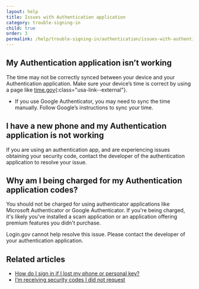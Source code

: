 ```yaml
---
layout: help
title: Issues with Authentication application
category: trouble-signing-in
child: true
order: 3
permalink: /help/trouble-signing-in/authentication/issues-with-authentication-application/
---
```


## My Authentication application isn’t working

The time may not be correctly synced between your device and your Authentication application. Make sure your device’s time is correct by using a page like [time.gov](https://time.gov){:class="usa-link--external"}.

* If you use Google Authenticator, you may need to sync the time manually. Follow Google’s instructions to sync your time.

## I have a new phone and my Authentication application is not working

If you are using an authentication app, and are experiencing issues obtaining your security code, contact the developer of the authentication application to resolve your issue.

## Why am I being charged for my Authentication application codes?

You should not be charged for using authenticator applications like Microsoft Authenticator or Google Authenticator. If you're being charged, it's likely you've installed a scam application or an application offering premium features you didn't purchase.

Login.gov cannot help resolve this issue. Please contact the developer of your authentication application.

## Related articles

* [How do I sign in if I lost my phone or personal key?](/help/trouble-signing-in/how-to-sign-in/)
* [I’m receiving security codes I did not request](#)
